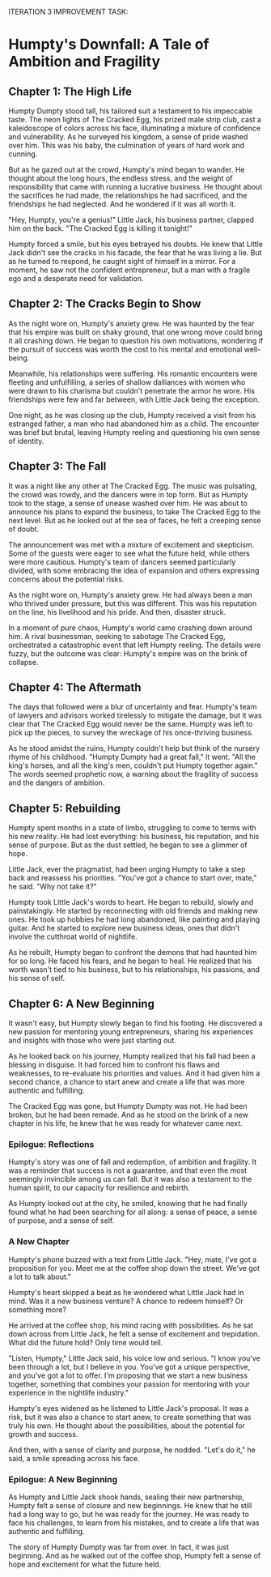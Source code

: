  ITERATION 3 IMPROVEMENT TASK: 
# Humpty's Downfall: A Tale of Ambition and Fragility

## Chapter 1: The High Life

Humpty Dumpty stood tall, his tailored suit a testament to his impeccable taste. The neon lights of The Cracked Egg, his prized male strip club, cast a kaleidoscope of colors across his face, illuminating a mixture of confidence and vulnerability. As he surveyed his kingdom, a sense of pride washed over him. This was his baby, the culmination of years of hard work and cunning.

But as he gazed out at the crowd, Humpty's mind began to wander. He thought about the long hours, the endless stress, and the weight of responsibility that came with running a lucrative business. He thought about the sacrifices he had made, the relationships he had sacrificed, and the friendships he had neglected. And he wondered if it was all worth it.

"Hey, Humpty, you're a genius!" Little Jack, his business partner, clapped him on the back. "The Cracked Egg is killing it tonight!"

Humpty forced a smile, but his eyes betrayed his doubts. He knew that Little Jack didn't see the cracks in his facade, the fear that he was living a lie. But as he turned to respond, he caught sight of himself in a mirror. For a moment, he saw not the confident entrepreneur, but a man with a fragile ego and a desperate need for validation.

## Chapter 2: The Cracks Begin to Show

As the night wore on, Humpty's anxiety grew. He was haunted by the fear that his empire was built on shaky ground, that one wrong move could bring it all crashing down. He began to question his own motivations, wondering if the pursuit of success was worth the cost to his mental and emotional well-being.

Meanwhile, his relationships were suffering. His romantic encounters were fleeting and unfulfilling, a series of shallow dalliances with women who were drawn to his charisma but couldn't penetrate the armor he wore. His friendships were few and far between, with Little Jack being the exception.

One night, as he was closing up the club, Humpty received a visit from his estranged father, a man who had abandoned him as a child. The encounter was brief but brutal, leaving Humpty reeling and questioning his own sense of identity.

## Chapter 3: The Fall

It was a night like any other at The Cracked Egg. The music was pulsating, the crowd was rowdy, and the dancers were in top form. But as Humpty took to the stage, a sense of unease washed over him. He was about to announce his plans to expand the business, to take The Cracked Egg to the next level. But as he looked out at the sea of faces, he felt a creeping sense of doubt.

The announcement was met with a mixture of excitement and skepticism. Some of the guests were eager to see what the future held, while others were more cautious. Humpty's team of dancers seemed particularly divided, with some embracing the idea of expansion and others expressing concerns about the potential risks.

As the night wore on, Humpty's anxiety grew. He had always been a man who thrived under pressure, but this was different. This was his reputation on the line, his livelihood and his pride. And then, disaster struck.

In a moment of pure chaos, Humpty's world came crashing down around him. A rival businessman, seeking to sabotage The Cracked Egg, orchestrated a catastrophic event that left Humpty reeling. The details were fuzzy, but the outcome was clear: Humpty's empire was on the brink of collapse.

## Chapter 4: The Aftermath

The days that followed were a blur of uncertainty and fear. Humpty's team of lawyers and advisors worked tirelessly to mitigate the damage, but it was clear that The Cracked Egg would never be the same. Humpty was left to pick up the pieces, to survey the wreckage of his once-thriving business.

As he stood amidst the ruins, Humpty couldn't help but think of the nursery rhyme of his childhood. "Humpty Dumpty had a great fall," it went. "All the king's horses, and all the king's men, couldn't put Humpty together again." The words seemed prophetic now, a warning about the fragility of success and the dangers of ambition.

## Chapter 5: Rebuilding

Humpty spent months in a state of limbo, struggling to come to terms with his new reality. He had lost everything: his business, his reputation, and his sense of purpose. But as the dust settled, he began to see a glimmer of hope.

Little Jack, ever the pragmatist, had been urging Humpty to take a step back and reassess his priorities. "You've got a chance to start over, mate," he said. "Why not take it?"

Humpty took Little Jack's words to heart. He began to rebuild, slowly and painstakingly. He started by reconnecting with old friends and making new ones. He took up hobbies he had long abandoned, like painting and playing guitar. And he started to explore new business ideas, ones that didn't involve the cutthroat world of nightlife.

As he rebuilt, Humpty began to confront the demons that had haunted him for so long. He faced his fears, and he began to heal. He realized that his worth wasn't tied to his business, but to his relationships, his passions, and his sense of self.

## Chapter 6: A New Beginning

It wasn't easy, but Humpty slowly began to find his footing. He discovered a new passion for mentoring young entrepreneurs, sharing his experiences and insights with those who were just starting out.

As he looked back on his journey, Humpty realized that his fall had been a blessing in disguise. It had forced him to confront his flaws and weaknesses, to re-evaluate his priorities and values. And it had given him a second chance, a chance to start anew and create a life that was more authentic and fulfilling.

The Cracked Egg was gone, but Humpty Dumpty was not. He had been broken, but he had been remade. And as he stood on the brink of a new chapter in his life, he knew that he was ready for whatever came next.

### Epilogue: Reflections

Humpty's story was one of fall and redemption, of ambition and fragility. It was a reminder that success is not a guarantee, and that even the most seemingly invincible among us can fall. But it was also a testament to the human spirit, to our capacity for resilience and rebirth.

As Humpty looked out at the city, he smiled, knowing that he had finally found what he had been searching for all along: a sense of peace, a sense of purpose, and a sense of self.

### A New Chapter

Humpty's phone buzzed with a text from Little Jack. "Hey, mate, I've got a proposition for you. Meet me at the coffee shop down the street. We've got a lot to talk about."

Humpty's heart skipped a beat as he wondered what Little Jack had in mind. Was it a new business venture? A chance to redeem himself? Or something more?

He arrived at the coffee shop, his mind racing with possibilities. As he sat down across from Little Jack, he felt a sense of excitement and trepidation. What did the future hold? Only time would tell.

"Listen, Humpty," Little Jack said, his voice low and serious. "I know you've been through a lot, but I believe in you. You've got a unique perspective, and you've got a lot to offer. I'm proposing that we start a new business together, something that combines your passion for mentoring with your experience in the nightlife industry."

Humpty's eyes widened as he listened to Little Jack's proposal. It was a risk, but it was also a chance to start anew, to create something that was truly his own. He thought about the possibilities, about the potential for growth and success.

And then, with a sense of clarity and purpose, he nodded. "Let's do it," he said, a smile spreading across his face.

### Epilogue: A New Beginning

As Humpty and Little Jack shook hands, sealing their new partnership, Humpty felt a sense of closure and new beginnings. He knew that he still had a long way to go, but he was ready for the journey. He was ready to face his challenges, to learn from his mistakes, and to create a life that was authentic and fulfilling.

The story of Humpty Dumpty was far from over. In fact, it was just beginning. And as he walked out of the coffee shop, Humpty felt a sense of hope and excitement for what the future held.